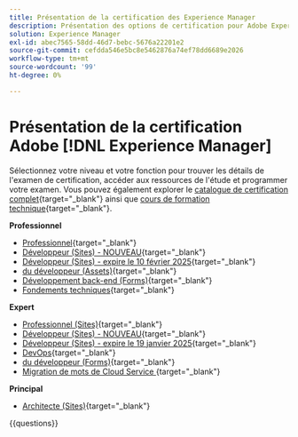 ```yaml
---
title: Présentation de la certification des Experience Manager
description: Présentation des options de certification pour Adobe Experience Manager
solution: Experience Manager
exl-id: abec7565-58dd-46d7-bebc-5676a22201e2
source-git-commit: cefdda546e5bc8e5462876a74ef78dd6689e2026
workflow-type: tm+mt
source-wordcount: '99'
ht-degree: 0%

---
```


# Présentation de la certification Adobe [!DNL Experience Manager]

Sélectionnez votre niveau et votre fonction pour trouver les détails de l&#39;examen de certification, accéder aux ressources de l&#39;étude et programmer votre examen. Vous pouvez également explorer le [catalogue de certification complet](https://certification.adobe.com/certifications){target="_blank"} ainsi que [cours de formation technique](https://certification.adobe.com/courses/?/courses){target="_blank"}.

**Professionnel**

* [Professionnel](https://certification.adobe.com/certification/experience-manager-business-practitioner-professional){target="_blank"} <!--AD0-E126-->
* [Développeur (Sites) - NOUVEAU](https://certification.adobe.com/certification/sites-developer-professional-v2){target="_blank"} <!--AD0-E128-->
* [Développeur (Sites) - expire le 10 février 2025](https://certification.adobe.com/certification/sites-developer-professional){target="_blank"} <!--AD0-E123-->
* [<!--AD0-E129--> du développeur (Assets)](https://certification.adobe.com/certification/assets-developer-professional){target="_blank"}
* [Développement back-end (Forms)](https://certification.adobe.com/certification/backend-developer-professional){target="_blank"} <!--AD0-E127-->
* [Fondements techniques](https://certification.adobe.com/certification/technical-foundations-professional){target="_blank"} <!--AD0-E132-->

**Expert**

* [Professionnel (Sites)](https://certification.adobe.com/certification/sites-business-practitioner-expert){target="_blank"} <!--AD0-E121-->
* [Développeur (Sites) - NOUVEAU](https://certification.adobe.com/certification/sites-developer-expert-v2){target="_blank"} <!--AD0-E137-->
* [Développeur (Sites) - expire le 19 janvier 2025](https://certification.adobe.com/certification/sites-developer-expert){target="_blank"} <!--AD0-E134-->
* [DevOps](https://certification.adobe.com/certification/aem-devops-engineer-expert){target="_blank"} <!--AD0-E124-->
* [<!--AD0-E125--> du développeur (Forms)](https://certification.adobe.com/certification/aem-forms-developer-expert){target="_blank"}
* [Migration de mots de Cloud Service ](https://certification.adobe.com/certification/cloud-service-migration-expert){target="_blank"} <!--AD0-E136-->

**Principal**

* [Architecte (Sites)](https://certification.adobe.com/certification/sites-architect-master){target="_blank"} <!--AD0-E117-->

{{questions}}
